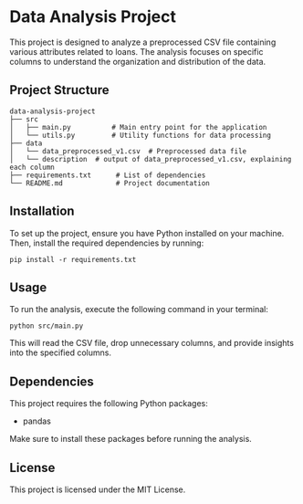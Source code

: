 # Data Analysis Project

This project is designed to analyze a preprocessed CSV file containing various attributes related to loans. The analysis focuses on specific columns to understand the organization and distribution of the data.

## Project Structure

```
data-analysis-project
├── src
│   ├── main.py          # Main entry point for the application
│   └── utils.py         # Utility functions for data processing
├── data
│   └── data_preprocessed_v1.csv  # Preprocessed data file
│   └── description  # output of data_preprocessed_v1.csv, explaining each column
├── requirements.txt      # List of dependencies
└── README.md             # Project documentation
```

## Installation

To set up the project, ensure you have Python installed on your machine. Then, install the required dependencies by running:

```
pip install -r requirements.txt
```

## Usage

To run the analysis, execute the following command in your terminal:

```
python src/main.py
```

This will read the CSV file, drop unnecessary columns, and provide insights into the specified columns.

## Dependencies

This project requires the following Python packages:

- pandas

Make sure to install these packages before running the analysis.

## License

This project is licensed under the MIT License.